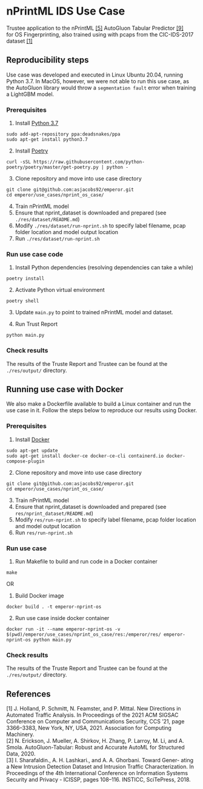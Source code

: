 # nPrintML IDS Use Case

Trustee application to the nPrintML [[5]](#references) AutoGluon Tabular Predictor [[9]](#references) <br>for OS Fingerprinting, also trained using with pcaps from the CIC-IDS-2017 dataset [[1]](#references)

## Reproducibility steps

Use case was developed and executed in Linux Ubuntu 20.04, running Python 3.7.
In MacOS, however, we were not able to run this use case, as the AutoGluon library would throw a `segmentation fault` error when training a LightGBM model.

### Prerequisites

1. Install [Python 3.7](https://www.python.org/downloads/)
```   
sudo add-apt-repository ppa:deadsnakes/ppa
sudo apt-get install python3.7
```

2. Install [Poetry](https://python-poetry.org/docs/)
```
curl -sSL https://raw.githubusercontent.com/python-poetry/poetry/master/get-poetry.py | python -
```

3. Clone repository and move into use case directory
```
git clone git@github.com:asjacobs92/emperor.git
cd emperor/use_cases/nprint_os_case/
```

4. Train nPrintML model
  1. Ensure that nprint_dataset is downloaded and prepared (see `./res/dataset/README.md`)
  2. Modify `./res/dataset/run-nprint.sh` to specify label filename, pcap folder location and model output location
  3. Run `./res/dataset/run-nprint.sh`


### Run use case code

1. Install Python dependencies (resolving dependencies can take a while)
```
poetry install
```

2. Activate Python virtual environment 
```
poetry shell
```

3. Update `main.py` to point to trained nPrintML model and dataset.

4. Run Trust Report
```
python main.py 
``` 

### Check results

The results of the Truste Report and Trustee can be found at the `./res/output/` directory.


## Running use case with Docker 

We also make a Dockerfile available to build a Linux container and run the use case in it. 
Follow the steps below to reproduce our results using Docker.

### Prerequisites

1. Install [Docker](https://docs.docker.com/engine/install/ubuntu/)
```
sudo apt-get update
sudo apt-get install docker-ce docker-ce-cli containerd.io docker-compose-plugin
```

2. Clone repository and move into use case directory
```
git clone git@github.com:asjacobs92/emperor.git
cd emperor/use_cases/nprint_os_case/
```

3. Train nPrintML model
  1. Ensure that nprint_dataset is downloaded and prepared (see `res/nprint_dataset/README.md`)
  2. Modify `res/run-nprint.sh` to specify label filename, pcap folder location and model output location
  3. Run `res/run-nprint.sh`


### Run use case 

1. Run Makefile to build and run code in a Docker container
```
make
```

OR

1. Build Docker image
```
docker build . -t emperor-nprint-os
```

2. Run use case inside docker container
```
docker run -it --name emperor-nprint-os -v $(pwd)/emperor/use_cases/nprint_os_case/res:/emperor/res/ emperor-nprint-os python main.py 
```

### Check results

The results of the Truste Report and Trustee can be found at the `./res/output/` directory.

## References

[1] J. Holland, P. Schmitt, N. Feamster, and P. Mittal. New Directions in Automated Traffic Analysis. In Proceedings of the 2021 ACM SIGSAC Conference on Computer and Communications Security, CCS ’21, page 3366–3383, New York, NY, USA, 2021. Association for Computing Machinery.<br>
[2] N. Erickson, J. Mueller, A. Shirkov, H. Zhang, P. Larroy, M. Li, and A. Smola. AutoGluon-Tabular: Robust and Accurate AutoML for Structured Data, 2020.<br>
[3] I. Sharafaldin., A. H. Lashkari., and A. A. Ghorbani. Toward Gener- ating a New Intrusion Detection Dataset and Intrusion Traffic Characterization. In Proceedings of the 4th International Conference on Information Systems Security and Privacy - ICISSP, pages 108–116. INSTICC, SciTePress, 2018.<br>
